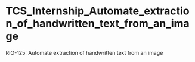 # TCS_Internship_Automate_extraction_of_handwritten_text_from_an_image
RIO-125: Automate extraction of handwritten text from an image
